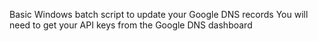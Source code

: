 Basic Windows batch script to update your Google DNS records
You will need to get your API keys from the Google DNS dashboard
